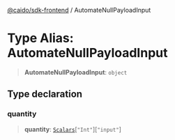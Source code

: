 [@caido/sdk-frontend](../index.md) / AutomateNullPayloadInput

# Type Alias: AutomateNullPayloadInput

> **AutomateNullPayloadInput**: `object`

## Type declaration

### quantity

> **quantity**: [`Scalars`](Scalars.md)\[`"Int"`\]\[`"input"`\]
